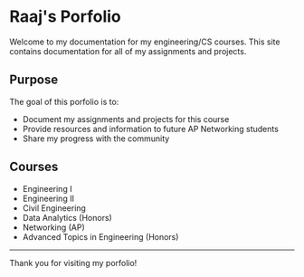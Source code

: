 # Raaj's Porfolio

Welcome to my documentation for my engineering/CS courses. 
This site contains documentation for all of my assignments and projects. 

## Purpose
The goal of this porfolio is to:

- Document my assignments and projects for this course
- Provide resources and information to future AP Networking students
- Share my progress with the community

## Courses
- Engineering I
- Engineering II
- Civil Engineering
- Data Analytics (Honors)
- Networking (AP)
- Advanced Topics in Engineering (Honors)

---

Thank you for visiting my porfolio!